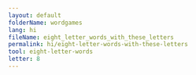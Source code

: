 ```yaml
---
layout: default
folderName: wordgames
lang: hi
fileName: eight_letter_words_with_these_letters
permalink: hi/eight-letter-words-with-these-letters
tool: eight-letter-words
letter: 8
---
```


